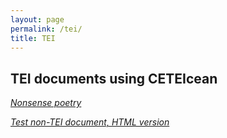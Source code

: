 ```yaml
---
layout: page
permalink: /tei/
title: TEI
---
```



<div id="archives">
<h2>TEI documents using CETEIcean</h2>
<p><em><a href="../xml/eggs.html">Nonsense poetry</a></em></p>
<p><em><a href="../xml/test_nonTEI.html">Test non-TEI document, HTML version</a></em></p>

</div>